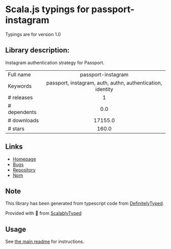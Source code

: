 
# Scala.js typings for passport-instagram

Typings are for version 1.0

## Library description:
Instagram authentication strategy for Passport.

|                    |                 |
| ------------------ | :-------------: |
| Full name          | passport-instagram |
| Keywords           | passport, instagram, auth, authn, authentication, identity |
| # releases         | 1 |
| # dependents       | 0.0 |
| # downloads        | 17155.0 |
| # stars            | 160.0 |

## Links
- [Homepage](https://github.com/jaredhanson/passport-instagram)
- [Bugs](http://github.com/jaredhanson/passport-instagram/issues)
- [Repository](https://github.com/jaredhanson/passport-instagram)
- [Npm](https://www.npmjs.com/package/passport-instagram)
    


## Note
This library has been generated from typescript code from [DefinitelyTyped](https://definitelytyped.org).

Provided with :purple_heart: from [ScalablyTyped](https://github.com/oyvindberg/ScalablyTyped)

## Usage
See [the main readme](../../readme.md) for instructions.



